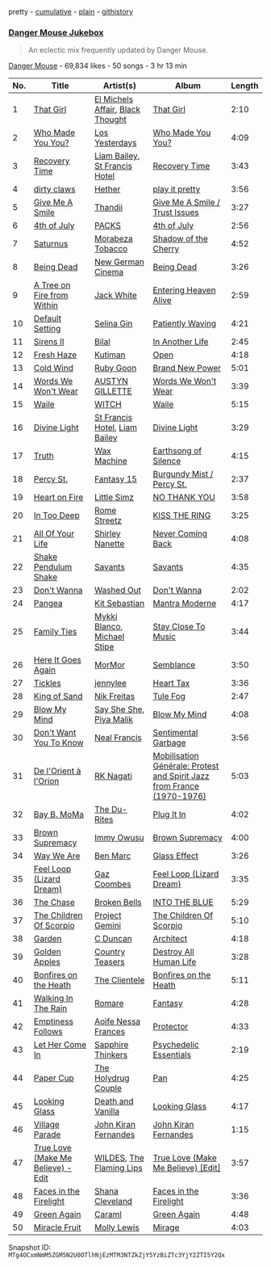 pretty - [cumulative](/playlists/cumulative/1cAHI20k456593GCBNqzw6.md) - [plain](/playlists/plain/1cAHI20k456593GCBNqzw6) - [githistory](https://github.githistory.xyz/mackorone/spotify-playlist-archive/blob/main/playlists/plain/1cAHI20k456593GCBNqzw6)

### [Danger Mouse Jukebox](https://open.spotify.com/playlist/1cAHI20k456593GCBNqzw6)

> An eclectic mix frequently updated by Danger Mouse.

[Danger Mouse](https://open.spotify.com/user/dangermouse_official) - 69,834 likes - 50 songs - 3 hr 13 min

| No. | Title | Artist(s) | Album | Length |
|---|---|---|---|---|
| 1 | [That Girl](https://open.spotify.com/track/0bOLtBY40nRz5j91IRBK5p) | [El Michels Affair](https://open.spotify.com/artist/0cLrgpG3pW4MX4nD8h6qCc), [Black Thought](https://open.spotify.com/artist/6DJEUXZm0e2rAohdoZ5Voo) | [That Girl](https://open.spotify.com/album/35ijJQxoNP5CFPirb2cFZL) | 2:10 |
| 2 | [Who Made You You?](https://open.spotify.com/track/7KzpYHoKk6CT0PBwBgPQzQ) | [Los Yesterdays](https://open.spotify.com/artist/0Hfk4u1LGIA1lLY7yduUfq) | [Who Made You You?](https://open.spotify.com/album/3NPg7S5fTbeY8vav4IEGK7) | 4:09 |
| 3 | [Recovery Time](https://open.spotify.com/track/17d1x0NWlRglnOxnAfqWMm) | [Liam Bailey](https://open.spotify.com/artist/022EiWsch2zvty0qBUksDO), [St Francis Hotel](https://open.spotify.com/artist/5ovQJMniNkE6D4Bwxxqin9) | [Recovery Time](https://open.spotify.com/album/2zkwPbAe8duHRZP62hmg9s) | 3:43 |
| 4 | [dirty claws](https://open.spotify.com/track/4dTnpAfrXeEWuGQt1cA3SF) | [Hether](https://open.spotify.com/artist/5O35zGUolf87RATk2NgSD3) | [play it pretty](https://open.spotify.com/album/7fip95aV1gjbCJBqHoa8lR) | 3:56 |
| 5 | [Give Me A Smile](https://open.spotify.com/track/3TNBIfXlFViatbC1DdfyK7) | [Thandii](https://open.spotify.com/artist/68YD0oUAF8k1NqEFAIx60M) | [Give Me A Smile / Trust Issues](https://open.spotify.com/album/3rpJMentZ5PYGvdpFhh4X1) | 3:27 |
| 6 | [4th of July](https://open.spotify.com/track/4J1ymkFxbFa88QTQ5VM4oF) | [PACKS](https://open.spotify.com/artist/1ZgzpPiODfKa4B9Fkw1dWm) | [4th of July](https://open.spotify.com/album/38MzZWn8pU4IA8pSAdRgA0) | 2:56 |
| 7 | [Saturnus](https://open.spotify.com/track/00prDywHwnS670dcxYZ1TP) | [Morabeza Tobacco](https://open.spotify.com/artist/0zce27eTR25aKpjQ7CvOA7) | [Shadow of the Cherry](https://open.spotify.com/album/3q39MLZ59YkeWDR6KkSfPj) | 4:52 |
| 8 | [Being Dead](https://open.spotify.com/track/0pxePpdqpqC9bAMSp5fecG) | [New German Cinema](https://open.spotify.com/artist/5gssGahmFreA31AlhyKqLK) | [Being Dead](https://open.spotify.com/album/1wlJKfttXxkTetL5oEYVCU) | 3:26 |
| 9 | [A Tree on Fire from Within](https://open.spotify.com/track/5zkPmg2nZSD1rFOJ1kIC4P) | [Jack White](https://open.spotify.com/artist/4FZ3j1oH43e7cukCALsCwf) | [Entering Heaven Alive](https://open.spotify.com/album/4GxhBXlAhfNzI7ehTDmFJ5) | 2:59 |
| 10 | [Default Setting](https://open.spotify.com/track/2DImJ3iyp97ioGJjKcR6Ub) | [Selina Gin](https://open.spotify.com/artist/5gghGLi5wwcWOeDIgnuVoo) | [Patiently Waving](https://open.spotify.com/album/17vVKpaOGjA3HShhQcTMUT) | 4:21 |
| 11 | [Sirens II](https://open.spotify.com/track/3u3aZHNjqQl23lVk0VyFuo) | [Bilal](https://open.spotify.com/artist/4jCbgl5Dmt3uOh8WRQfpPs) | [In Another Life](https://open.spotify.com/album/1nuwSoEwYyUH4kE3wazjk0) | 2:45 |
| 12 | [Fresh Haze](https://open.spotify.com/track/5DmcPcKTCA2jRwOXJk7ovR) | [Kutiman](https://open.spotify.com/artist/0sDJfnuudhMaEmFPvALK2e) | [Open](https://open.spotify.com/album/2CHRb3znRkejzGuYmtybmu) | 4:18 |
| 13 | [Cold Wind](https://open.spotify.com/track/13Wn7y5PDm0Go1H5WA6rXv) | [Ruby Goon](https://open.spotify.com/artist/7cpD6TqMuJBbsQxN9NJcdy) | [Brand New Power](https://open.spotify.com/album/4Gv7Y712eX9xGnxP6psjvM) | 5:01 |
| 14 | [Words We Won't Wear](https://open.spotify.com/track/4Z1F6WOhiYBmcm3kGaE8cd) | [AUSTYN GILLETTE](https://open.spotify.com/artist/6yJQjVEMtTJ1zrC68C0WCs) | [Words We Won't Wear](https://open.spotify.com/album/1hvEgpxamiZv4qFTH0aKSZ) | 3:39 |
| 15 | [Waile](https://open.spotify.com/track/2SQ1RHD0v47oggTFmR68q1) | [WITCH](https://open.spotify.com/artist/0LMkPoi2xIgpOPUSJMftqM) | [Waile](https://open.spotify.com/album/2cYQVweVo4ZuMgIB40YRxl) | 5:15 |
| 16 | [Divine Light](https://open.spotify.com/track/1nfMw1FM2ldyzmriTMcM8a) | [St Francis Hotel](https://open.spotify.com/artist/5ovQJMniNkE6D4Bwxxqin9), [Liam Bailey](https://open.spotify.com/artist/022EiWsch2zvty0qBUksDO) | [Divine Light](https://open.spotify.com/album/78yIDO4tW3kBE5YNUYDkAc) | 3:29 |
| 17 | [Truth](https://open.spotify.com/track/0qnokxqndslkvnFPoRx7y9) | [Wax Machine](https://open.spotify.com/artist/6kZ2grSzDSRhZuB4iiw77G) | [Earthsong of Silence](https://open.spotify.com/album/4b0pXY9LvRSnIQLzBle8tu) | 4:15 |
| 18 | [Percy St.](https://open.spotify.com/track/3NnAxUaN5waMdnz5Zv3zqP) | [Fantasy 15](https://open.spotify.com/artist/3ftdxnGZbwy4XpWZTKRdEH) | [Burgundy Mist / Percy St.](https://open.spotify.com/album/5aVGxCYaobIENdg8V0QNS7) | 2:37 |
| 19 | [Heart on Fire](https://open.spotify.com/track/5OJUTZS9QE2qem6FDsEnOM) | [Little Simz](https://open.spotify.com/artist/6eXZu6O7nAUA5z6vLV8NKI) | [NO THANK YOU](https://open.spotify.com/album/57263zG8Md6XZ9lBUPPYCm) | 3:58 |
| 20 | [In Too Deep](https://open.spotify.com/track/39UU4AyLap5LY9aIPm0X7h) | [Rome Streetz](https://open.spotify.com/artist/7c0zOr4ffb5eteXrxWt7oB) | [KISS THE RING](https://open.spotify.com/album/0JvoIKuIaMFmGeRUmHvvQg) | 3:25 |
| 21 | [All Of Your Life](https://open.spotify.com/track/6nTYKVtoKFxw2wlIxYkuH9) | [Shirley Nanette](https://open.spotify.com/artist/1dHQw2UUeQ8VZtBF8aGF53) | [Never Coming Back](https://open.spotify.com/album/5r4tXNRBktcQ2YbAnotrh4) | 4:08 |
| 22 | [Shake Pendulum Shake](https://open.spotify.com/track/41TRJlbr6D0AlaMclxZITB) | [Savants](https://open.spotify.com/artist/4YUAfxNlkxW9NDI6H9TJHC) | [Savants](https://open.spotify.com/album/2IH0QV6TvUEZ7FFTNFP183) | 4:35 |
| 23 | [Don't Wanna](https://open.spotify.com/track/6zA4gQJ7wYXSLuR3crNzDz) | [Washed Out](https://open.spotify.com/artist/5juOkIIy18sFw9L30syt1Z) | [Don't Wanna](https://open.spotify.com/album/2X8HzOXokVZWzhmJlpMu75) | 2:02 |
| 24 | [Pangea](https://open.spotify.com/track/7temtwzguIVsHoT3ewhnxh) | [Kit Sebastian](https://open.spotify.com/artist/5GSILaXo4yN4umwJK8eBBY) | [Mantra Moderne](https://open.spotify.com/album/2Uo2xIUyu2VRo43IKxrokH) | 4:17 |
| 25 | [Family Ties](https://open.spotify.com/track/1XdxJumaOOzXF5W55Lbpx8) | [Mykki Blanco](https://open.spotify.com/artist/2tSv9mEQSuNVMGr9qjYfkr), [Michael Stipe](https://open.spotify.com/artist/2G1Lyk7bWbBBrtwyl3obNB) | [Stay Close To Music](https://open.spotify.com/album/5Rp7lUCN6NbLirhc505A1j) | 3:44 |
| 26 | [Here It Goes Again](https://open.spotify.com/track/5ENmrKNn9IH3cAXR9EFe4j) | [MorMor](https://open.spotify.com/artist/63vaeIIBKIe9zT91EORVbr) | [Semblance](https://open.spotify.com/album/1CIUceDTCKIYWgSQuj383i) | 3:50 |
| 27 | [Tickles](https://open.spotify.com/track/1n9ndvvSMeycqp7H6TWrhw) | [jennylee](https://open.spotify.com/artist/0YJbZA7Ci73cEk1Ylcukgt) | [Heart Tax](https://open.spotify.com/album/2H2naLbKvhFNvJHrMEH17q) | 3:36 |
| 28 | [King of Sand](https://open.spotify.com/track/0gpvbDNNcKl2zNQQd1PiX8) | [Nik Freitas](https://open.spotify.com/artist/1uru5QIuiv0yD3SG9Um0B6) | [Tule Fog](https://open.spotify.com/album/3Be1xSmgcgCOirZrrbgsnC) | 2:47 |
| 29 | [Blow My Mind](https://open.spotify.com/track/18vFLgoBcvIXsJP7pTX93e) | [Say She She](https://open.spotify.com/artist/1WGb8nCPGJA0RyriSDIQfC), [Piya Malik](https://open.spotify.com/artist/3WjeCzWHSOzMZI2vWXgFZU) | [Blow My Mind](https://open.spotify.com/album/0lGPCXSe5AHUtZRuOXebAR) | 4:08 |
| 30 | [Don't Want You To Know](https://open.spotify.com/track/3IJjf4p7B7qaKnt93zpm6T) | [Neal Francis](https://open.spotify.com/artist/2e5y5Gs5lgnDmiY4TKLsq3) | [Sentimental Garbage](https://open.spotify.com/album/2iiRsnJVF6kpFMA30U6nif) | 3:56 |
| 31 | [De l'Orient à l'Orion](https://open.spotify.com/track/2P8YF8al9jkQSAgw7UpVPm) | [RK Nagati](https://open.spotify.com/artist/3Hce0BHFrIrYuskl5xJa08) | [Mobilisation Générale: Protest and Spirit Jazz from France \(1970\-1976\)](https://open.spotify.com/album/187bgnGKOYs3vhzZX7frdx) | 5:03 |
| 32 | [Bay B\. MoMa](https://open.spotify.com/track/4CIij9ZrXkXeSb6t98dung) | [The Du\-Rites](https://open.spotify.com/artist/2Rui2r6tT4fRIuxZ5vVIpw) | [Plug It In](https://open.spotify.com/album/3j2iWtk1HjZFmjHxROyTJ1) | 4:02 |
| 33 | [Brown Supremacy](https://open.spotify.com/track/4i7VVLBYfliOTMamqoDyF9) | [Immy Owusu](https://open.spotify.com/artist/5gmKrR6QTu7AfVN7u1uPwO) | [Brown Supremacy](https://open.spotify.com/album/0cD2F0faabOqmJWigDoVI4) | 4:00 |
| 34 | [Way We Are](https://open.spotify.com/track/7BL0yd3SW6TgTxPV6ORWQI) | [Ben Marc](https://open.spotify.com/artist/4sxl9xjKCAmzbtkEHf5lkJ) | [Glass Effect](https://open.spotify.com/album/7aGcbrgSOp6pgTC0AQ1oc6) | 3:26 |
| 35 | [Feel Loop \(Lizard Dream\)](https://open.spotify.com/track/5BGuOjWozeohPYPregnhIU) | [Gaz Coombes](https://open.spotify.com/artist/6ho33Vt1tjZyf8m7Z5NZhx) | [Feel Loop \(Lizard Dream\)](https://open.spotify.com/album/0hcjjN6bJHomC3emg1oxP9) | 3:35 |
| 36 | [The Chase](https://open.spotify.com/track/4U5Ey7J8cngm0UhVhOrks8) | [Broken Bells](https://open.spotify.com/artist/6dgwEwnK0YtDfS9XhRwBTG) | [INTO THE BLUE](https://open.spotify.com/album/2CKqapMPL6O0T8cqvFmyVz) | 5:29 |
| 37 | [The Children Of Scorpio](https://open.spotify.com/track/4fT8dxUR5q8V9rP0bxokD4) | [Project Gemini](https://open.spotify.com/artist/71C6JnhPA3aBdHzZXR8XBa) | [The Children Of Scorpio](https://open.spotify.com/album/12H5IiuNCGg9dZFvSdUGms) | 5:10 |
| 38 | [Garden](https://open.spotify.com/track/6K29wnNkv8CHiNlj2hADhU) | [C Duncan](https://open.spotify.com/artist/0x3sTIYnP56TnL6bbyMU2i) | [Architect](https://open.spotify.com/album/7wprD6lT9fLV2BX3YJAtIv) | 4:18 |
| 39 | [Golden Apples](https://open.spotify.com/track/1EyoDMZAg0z3YBZQBW0qyu) | [Country Teasers](https://open.spotify.com/artist/0SAeXDSWQw1qRmwTKh9uoU) | [Destroy All Human Life](https://open.spotify.com/album/4afG07QyZ15SHubFNUBAbt) | 3:28 |
| 40 | [Bonfires on the Heath](https://open.spotify.com/track/5N7KGuHTdWfLXP3am9BwzV) | [The Clientele](https://open.spotify.com/artist/3xZBpeXHkSjTKQIR1OeKN0) | [Bonfires on the Heath](https://open.spotify.com/album/3ZGJ2KzbDoJU9HHsBXJv3A) | 5:11 |
| 41 | [Walking In The Rain](https://open.spotify.com/track/2xnYhXiEC8rV2pO7eCVk6F) | [Romare](https://open.spotify.com/artist/6d1HqiWNEKV9zFqQM9WeYo) | [Fantasy](https://open.spotify.com/album/1rDjHlur6uZheIHpBdmLEF) | 4:28 |
| 42 | [Emptiness Follows](https://open.spotify.com/track/38V6JX4LYUbGpWYYGEH5bb) | [Aoife Nessa Frances](https://open.spotify.com/artist/53HMXaQpXt5m6cBJNO5OFX) | [Protector](https://open.spotify.com/album/3OzEuIWuvblMXQDgKIzxIN) | 4:33 |
| 43 | [Let Her Come In](https://open.spotify.com/track/0eLvnSihOJHMiEvC9sbdxB) | [Sapphire Thinkers](https://open.spotify.com/artist/2TK4jMO0T1H5wMivoFm5ah) | [Psychedelic Essentials](https://open.spotify.com/album/1GVwbdwYDMGNH7X4v7eIbe) | 2:19 |
| 44 | [Paper Cup](https://open.spotify.com/track/6G9BG0vJbh9Uy6GZac45W6) | [The Holydrug Couple](https://open.spotify.com/artist/6ahs4UAnYtpgTHHdiojFHt) | [Pan](https://open.spotify.com/album/5iMRQiWB7WTBaqcDglwNkI) | 4:25 |
| 45 | [Looking Glass](https://open.spotify.com/track/0xgtw5vuO8BXYMUKNhLdCs) | [Death and Vanilla](https://open.spotify.com/artist/7GSTcEvn1BkC3eucAlvBwt) | [Looking Glass](https://open.spotify.com/album/7Krzlq5V8pk9X2DzW3Z8or) | 4:17 |
| 46 | [Village Parade](https://open.spotify.com/track/0u2z0KkUgDsD8sOdJiAyP1) | [John Kiran Fernandes](https://open.spotify.com/artist/232JPWxsAYgjyWN44Udb18) | [John Kiran Fernandes](https://open.spotify.com/album/6iu2RfkICGvAFho7JOeVJC) | 1:15 |
| 47 | [True Love \(Make Me Believe\) \- Edit](https://open.spotify.com/track/03SpYT2RG1eEN0SNXbmVLK) | [WILDES](https://open.spotify.com/artist/0ypTT9UqAU5sZpPo5JZmjR), [The Flaming Lips](https://open.spotify.com/artist/16eRpMNXSQ15wuJoeqguaB) | [True Love \(Make Me Believe\) \[Edit\]](https://open.spotify.com/album/4pvVleOaJxLmXGmlFXqOOE) | 3:57 |
| 48 | [Faces in the Firelight](https://open.spotify.com/track/4NCbTLzqJuvdcEKw9R0wI3) | [Shana Cleveland](https://open.spotify.com/artist/5E6dR5oDjhT39zr1YuXRq0) | [Faces in the Firelight](https://open.spotify.com/album/1UTlMveSCbSoIT6P964YOG) | 3:36 |
| 49 | [Green Again](https://open.spotify.com/track/2w2iYbQq4HjDw1kraCnDDA) | [Caraml](https://open.spotify.com/artist/60Mmm8LfNaNPjTbn20b1cg) | [Green Again](https://open.spotify.com/album/1djc8byesAMHdmPQnezRjz) | 4:48 |
| 50 | [Miracle Fruit](https://open.spotify.com/track/7JM1c8Vn3tl00JPYLcHWN1) | [Molly Lewis](https://open.spotify.com/artist/16eM95zw2t0KRDniuNFKVt) | [Mirage](https://open.spotify.com/album/5bhProSDpcORA4Jw4Ew5JJ) | 4:03 |

Snapshot ID: `MTg4OCxmNmM5ZGM5N2U0OTlhNjEzMTM3NTZkZjY5YzBiZTc3YjY2ZTI5Y2Qx`
